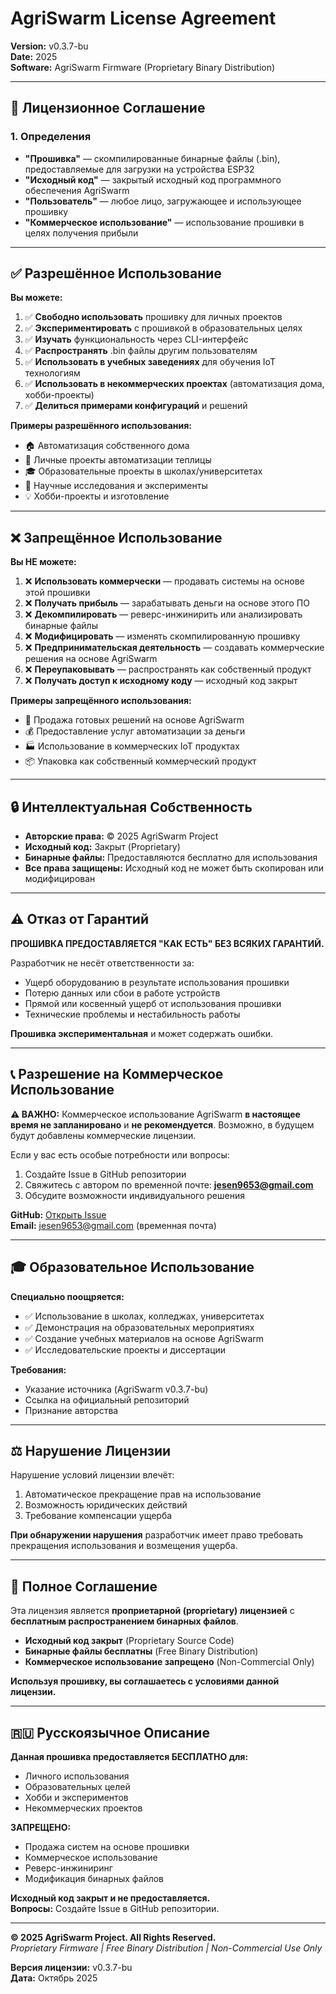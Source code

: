 # AgriSwarm License Agreement

**Version:** v0.3.7-bu  
**Date:** 2025  
**Software:** AgriSwarm Firmware (Proprietary Binary Distribution)

---

## 📜 Лицензионное Соглашение

### 1. Определения

- **"Прошивка"** — скомпилированные бинарные файлы (.bin), предоставляемые для загрузки на устройства ESP32
- **"Исходный код"** — закрытый исходный код программного обеспечения AgriSwarm
- **"Пользователь"** — любое лицо, загружающее и использующее прошивку
- **"Коммерческое использование"** — использование прошивки в целях получения прибыли

---

## ✅ Разрешённое Использование

**Вы можете:**

1. ✅ **Свободно использовать** прошивку для личных проектов
2. ✅ **Экспериментировать** с прошивкой в образовательных целях
3. ✅ **Изучать** функциональность через CLI-интерфейс
4. ✅ **Распространять** .bin файлы другим пользователям
5. ✅ **Использовать в учебных заведениях** для обучения IoT технологиям
6. ✅ **Использовать в некоммерческих проектах** (автоматизация дома, хобби-проекты)
7. ✅ **Делиться примерами конфигураций** и решений

**Примеры разрешённого использования:**
- 🏠 Автоматизация собственного дома
- 🌱 Личные проекты автоматизации теплицы
- 🎓 Образовательные проекты в школах/университетах
- 🔬 Научные исследования и эксперименты
- 💡 Хобби-проекты и изготовление

---

## ❌ Запрещённое Использование

**Вы НЕ можете:**

1. ❌ **Использовать коммерчески** — продавать системы на основе этой прошивки
2. ❌ **Получать прибыль** — зарабатывать деньги на основе этого ПО
3. ❌ **Декомпилировать** — реверс-инжинирить или анализировать бинарные файлы
4. ❌ **Модифицировать** — изменять скомпилированную прошивку
5. ❌ **Предпринимательская деятельность** — создавать коммерческие решения на основе AgriSwarm
6. ❌ **Переупаковывать** — распространять как собственный продукт
7. ❌ **Получать доступ к исходному коду** — исходный код закрыт

**Примеры запрещённого использования:**
- 💼 Продажа готовых решений на основе AgriSwarm
- 💰 Предоставление услуг автоматизации за деньги
- 🏭 Использование в коммерческих IoT продуктах
- 📦 Упаковка как собственный коммерческий продукт

---

## 🔒 Интеллектуальная Собственность

- **Авторские права:** © 2025 AgriSwarm Project
- **Исходный код:** Закрыт (Proprietary)
- **Бинарные файлы:** Предоставляются бесплатно для использования
- **Все права защищены:** Исходный код не может быть скопирован или модифицирован

---

## ⚠️ Отказ от Гарантий

**ПРОШИВКА ПРЕДОСТАВЛЯЕТСЯ "КАК ЕСТЬ" БЕЗ ВСЯКИХ ГАРАНТИЙ.**

Разработчик не несёт ответственности за:
- Ущерб оборудованию в результате использования прошивки
- Потерю данных или сбои в работе устройств
- Прямой или косвенный ущерб от использования прошивки
- Технические проблемы и нестабильность работы

**Прошивка экспериментальная** и может содержать ошибки.

---

## 📞 Разрешение на Коммерческое Использование

**⚠️ ВАЖНО:** Коммерческое использование AgriSwarm **в настоящее время не запланировано** и **не рекомендуется**. Возможно, в будущем будут добавлены коммерческие лицензии.

Если у вас есть особые потребности или вопросы:

1. Создайте Issue в GitHub репозитории
2. Свяжитесь с автором по временной почте: **jesen9653@gmail.com**
3. Обсудите возможности индивидуального решения

**GitHub:** [Открыть Issue](https://github.com/qagent567/esp_progect_PUB/issues/new/choose)  
**Email:** [jesen9653@gmail.com](mailto:jesen9653@gmail.com) (временная почта)

---

## 🎓 Образовательное Использование

**Специально поощряется:**

- ✅ Использование в школах, колледжах, университетах
- ✅ Демонстрация на образовательных мероприятиях
- ✅ Создание учебных материалов на основе AgriSwarm
- ✅ Исследовательские проекты и диссертации

**Требования:**
- Указание источника (AgriSwarm v0.3.7-bu)
- Ссылка на официальный репозиторий
- Признание авторства

---

## ⚖️ Нарушение Лицензии

Нарушение условий лицензии влечёт:

1. Автоматическое прекращение прав на использование
2. Возможность юридических действий
3. Требование компенсации ущерба

**При обнаружении нарушения** разработчик имеет право требовать прекращения использования и возмещения ущерба.

---

## 📜 Полное Соглашение

Эта лицензия является **проприетарной (proprietary) лицензией** с **бесплатным распространением бинарных файлов**.

- **Исходный код закрыт** (Proprietary Source Code)
- **Бинарные файлы бесплатны** (Free Binary Distribution)
- **Коммерческое использование запрещено** (Non-Commercial Only)

**Используя прошивку, вы соглашаетесь с условиями данной лицензии.**

---

## 🇷🇺 Русскоязычное Описание

**Данная прошивка предоставляется БЕСПЛАТНО для:**
- Личного использования
- Образовательных целей
- Хобби и экспериментов
- Некоммерческих проектов

**ЗАПРЕЩЕНО:**
- Продажа систем на основе прошивки
- Коммерческое использование
- Реверс-инжиниринг
- Модификация бинарных файлов

**Исходный код закрыт и не предоставляется.**  
**Вопросы:** Создайте Issue в GitHub репозитории.

---

**© 2025 AgriSwarm Project. All Rights Reserved.**  
*Proprietary Firmware | Free Binary Distribution | Non-Commercial Use Only*

**Версия лицензии:** v0.3.7-bu  
**Дата:** Октябрь 2025

